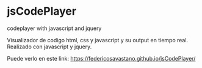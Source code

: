 # jsCodePlayer
codeplayer with javascript and jquery

Visualizador de codigo html, css y javascript y su output en tiempo real.
Realizado con javascript y jquery.

Puede verlo en este link: https://federicosavastano.github.io/jsCodePlayer/
